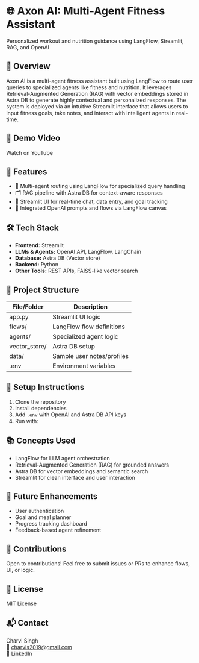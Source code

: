 # 🌐 Axon AI: Multi-Agent Fitness Assistant
Personalized workout and nutrition guidance using LangFlow, Streamlit, RAG, and OpenAI

## 📌 Overview
Axon AI is a multi-agent fitness assistant built using LangFlow to route user queries to specialized agents like fitness and nutrition. It leverages Retrieval-Augmented Generation (RAG) with vector embeddings stored in Astra DB to generate highly contextual and personalized responses. The system is deployed via an intuitive Streamlit interface that allows users to input fitness goals, take notes, and interact with intelligent agents in real-time.

## 🎥 Demo Video
Watch on YouTube

## 🚀 Features
- 🧠 Multi-agent routing using LangFlow for specialized query handling
- 🗂️ RAG pipeline with Astra DB for context-aware responses
- 💬 Streamlit UI for real-time chat, data entry, and goal tracking
- 🔄 Integrated OpenAI prompts and flows via LangFlow canvas

## 🛠️ Tech Stack
- **Frontend:** Streamlit
- **LLMs & Agents:** OpenAI API, LangFlow, LangChain
- **Database:** Astra DB (Vector store)
- **Backend:** Python
- **Other Tools:** REST APIs, FAISS-like vector search

## 📂 Project Structure
| File/Folder   | Description                   |
|---------------|-------------------------------|
| app.py        | Streamlit UI logic            |
| flows/        | LangFlow flow definitions     |
| agents/       | Specialized agent logic       |
| vector_store/ | Astra DB setup                |
| data/         | Sample user notes/profiles    |
| .env          | Environment variables         |

## 🔧 Setup Instructions
1. Clone the repository  
2. Install dependencies  
3. Add `.env` with OpenAI and Astra DB API keys  
4. Run with:


## 📚 Concepts Used
- LangFlow for LLM agent orchestration
- Retrieval-Augmented Generation (RAG) for grounded answers
- Astra DB for vector embeddings and semantic search
- Streamlit for clean interface and user interaction

## 🧠 Future Enhancements
- User authentication
- Goal and meal planner
- Progress tracking dashboard
- Feedback-based agent refinement

## 🤝 Contributions
Open to contributions! Feel free to submit issues or PRs to enhance flows, UI, or logic.

## 📄 License
MIT License

## 📬 Contact
Charvi Singh  
📧 charvis2019@gmail.com  
🔗 LinkedIn

